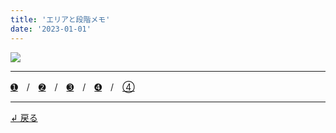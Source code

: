 ```yaml
---
title: 'エリアと段階メモ'
date: '2023-01-01'
---
```

![](/images/0-12344.jpg)
***
[➊](/posts/11)　/　[➋](/posts/22)　/　[➌](/posts/33)　/　[➍](/posts/44)　/　[④](/posts/00)
***
[ ↲ 戻る ](https://01234567890.thebase.in/about)
